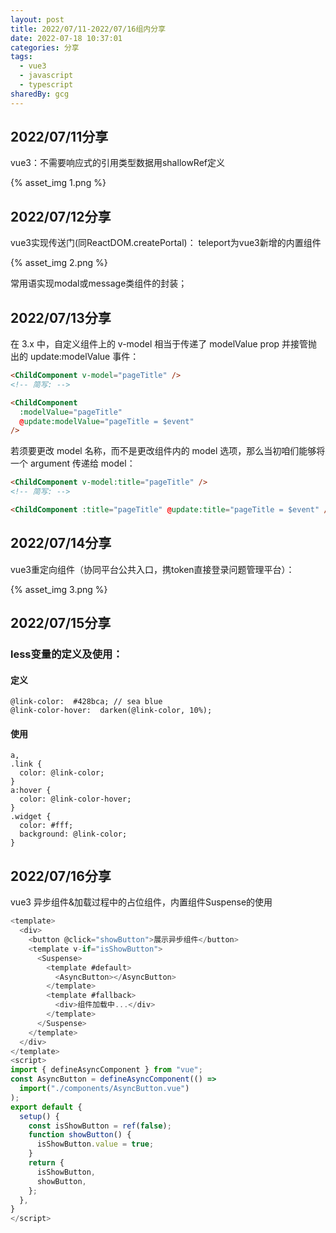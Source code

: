 ```yaml
---
layout: post
title: 2022/07/11-2022/07/16组内分享
date: 2022-07-18 10:37:01
categories: 分享
tags:
  - vue3
  - javascript
  - typescript
sharedBy: gcg
---
```


## 2022/07/11分享

vue3：不需要响应式的引用类型数据用shallowRef定义

{% asset_img 1.png %}

## 2022/07/12分享

vue3实现传送门(同ReactDOM.createPortal)：
teleport为vue3新增的内置组件

{% asset_img 2.png %}

常用语实现modal或message类组件的封装；

## 2022/07/13分享

在 3.x 中，自定义组件上的 v-model 相当于传递了 modelValue prop 并接管抛出的 update:modelValue 事件：

~~~ html
<ChildComponent v-model="pageTitle" />
<!-- 简写: -->

<ChildComponent
  :modelValue="pageTitle"
  @update:modelValue="pageTitle = $event"
/>
~~~

若须要更改 model 名称，而不是更改组件内的 model 选项，那么当初咱们能够将一个 argument 传递给 model：

~~~ html
<ChildComponent v-model:title="pageTitle" />
<!-- 简写: -->

<ChildComponent :title="pageTitle" @update:title="pageTitle = $event" />
~~~

## 2022/07/14分享

vue3重定向组件（协同平台公共入口，携token直接登录问题管理平台）：

{% asset_img 3.png %}

## 2022/07/15分享

### less变量的定义及使用：

####  定义

~~~ less
@link-color:  #428bca; // sea blue
@link-color-hover:  darken(@link-color, 10%);
~~~

#### 使用

~~~ less
a,
.link {
  color: @link-color;
}
a:hover {
  color: @link-color-hover;
}
.widget {
  color: #fff;
  background: @link-color;
}
~~~

## 2022/07/16分享

vue3 异步组件&加载过程中的占位组件，内置组件Suspense的使用

~~~ typescript
<template>
  <div>
    <button @click="showButton">展示异步组件</button>
    <template v-if="isShowButton">
      <Suspense>
        <template #default>
          <AsyncButton></AsyncButton>
        </template>
        <template #fallback>
          <div>组件加载中...</div>
        </template>
      </Suspense>
    </template>
  </div>
</template>
<script>
import { defineAsyncComponent } from "vue";
const AsyncButton = defineAsyncComponent(() =>
  import("./components/AsyncButton.vue")
);
export default {
  setup() {
    const isShowButton = ref(false);
    function showButton() {
      isShowButton.value = true;
    }
    return {
      isShowButton,
      showButton,
    };
  },
}
</script>
~~~